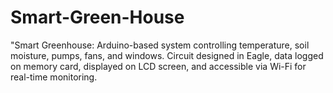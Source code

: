 # Smart-Green-House
"Smart Greenhouse: Arduino-based system controlling temperature, soil moisture, pumps, fans, and windows. Circuit designed in Eagle, data logged on memory card, displayed on LCD screen, and accessible via Wi-Fi for real-time monitoring.
